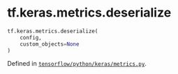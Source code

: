 <div itemscope itemtype="http://developers.google.com/ReferenceObject">
<meta itemprop="name" content="tf.keras.metrics.deserialize" />
<meta itemprop="path" content="Stable" />
</div>

# tf.keras.metrics.deserialize

``` python
tf.keras.metrics.deserialize(
    config,
    custom_objects=None
)
```



Defined in [`tensorflow/python/keras/metrics.py`](https://www.tensorflow.org/code/tensorflow/python/keras/metrics.py).

